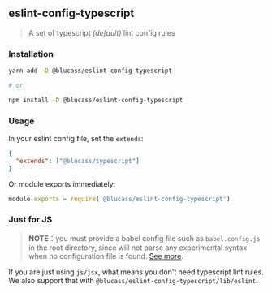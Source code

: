 ## eslint-config-typescript

> A set of typescript *(default)* lint config rules

### Installation

```bash
yarn add -D @blucass/eslint-config-typescript

# or

npm install -D @blucass/eslint-config-typescript
```

### Usage

In your eslint config file, set the `extends`:

```json
{
  "extends": ["@blucass/typescript"]
}
```

Or module exports immediately:

```js
module.exports = require('@blucass/eslint-config-typescript')
```

### Just for JS

> **NOTE**：you must provide a babel config file such as `babel.config.js` in the root directory, since will not parse any experimental syntax when no configuration file is found. [See more](https://www.npmjs.com/package/@babel/eslint-parser).

If you are just using `js/jsx`, what means you don't need typescript lint rules. We also support that with `@blucass/eslint-config-typescript/lib/eslint`.
